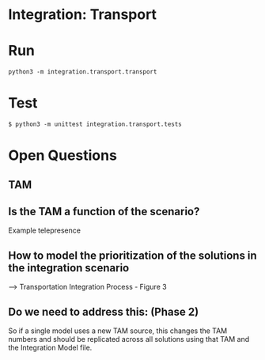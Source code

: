 # Integration: Transport

# Run

`python3 -m integration.transport.transport`

# Test

`$ python3 -m unittest integration.transport.tests`

# Open Questions

## TAM

## Is the TAM a function of the scenario?

Example telepresence

## How to model the prioritization of the solutions in the integration scenario

--> Transportation Integration Process - Figure 3

## Do we need to address this: (Phase 2)

So if a single model uses a new TAM source, this changes the TAM numbers and should be replicated across all solutions using that TAM and the Integration Model file.
